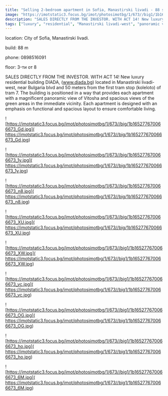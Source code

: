 ```yaml
---
title: "Selling 2-bedroom apartment in Sofia, Manastirski livadi - 88 sq.m / 202000 EUR "
image: "https://imotstatic3.focus.bg/imot/photosimotbg/1/673//big1/1b165277670066673_QI.jpg"
description: "SALES DIRECTLY FROM THE INVESTOR. WITH ACT 14! New luxury residential building DIADA, (www.diada.bg) located in Manastirski livadi-west, near Bulgaria blvd and 50 meters from the first tram stop (koleloto) of tram 7. The building is positioned in a way that provides each apartment with a magnificent panoramic view of Vitosha and spacious views of the green areas in the immediate vicinity. Each apartment is designed with an emphasis on functional and spacious layout to ensure comfortable living."
tags: ["luxury", "residential", "Manastirski livadi-west", "panoramic view", "spacious layout"]
---
```


location: City of Sofia, Manastirski livadi.

build: 88 m

phone: 0898516091

floor: 3-ти от 8

SALES DIRECTLY FROM THE INVESTOR. WITH ACT 14! New luxury residential building DIADA, (www.diada.bg) located in Manastirski livadi-west, near Bulgaria blvd and 50 meters from the first tram stop (koleloto) of tram 7. The building is positioned in a way that provides each apartment with a magnificent panoramic view of Vitosha and spacious views of the green areas in the immediate vicinity. Each apartment is designed with an emphasis on functional and spacious layout to ensure comfortable living.


![https://imotstatic3.focus.bg/imot/photosimotbg/1/673//big/1b165277670066673_Gd.jpg]( https://imotstatic3.focus.bg/imot/photosimotbg/1/673//big/1b165277670066673_Gd.jpg)


![https://imotstatic3.focus.bg/imot/photosimotbg/1/673//big/1b165277670066673_1y.jpg]( https://imotstatic3.focus.bg/imot/photosimotbg/1/673//big/1b165277670066673_1y.jpg)


![https://imotstatic3.focus.bg/imot/photosimotbg/1/673//big/1b165277670066673_n8.jpg]( https://imotstatic3.focus.bg/imot/photosimotbg/1/673//big/1b165277670066673_n8.jpg)


![https://imotstatic3.focus.bg/imot/photosimotbg/1/673//big/1b165277670066673_XU.jpg]( https://imotstatic3.focus.bg/imot/photosimotbg/1/673//big/1b165277670066673_XU.jpg)


![https://imotstatic3.focus.bg/imot/photosimotbg/1/673//big1/1b165277670066673_XW.jpg]( https://imotstatic3.focus.bg/imot/photosimotbg/1/673//big1/1b165277670066673_XW.jpg)


![https://imotstatic3.focus.bg/imot/photosimotbg/1/673//big1/1b165277670066673_vc.jpg]( https://imotstatic3.focus.bg/imot/photosimotbg/1/673//big1/1b165277670066673_vc.jpg)


![https://imotstatic3.focus.bg/imot/photosimotbg/1/673//big1/1b165277670066673_OG.jpg]( https://imotstatic3.focus.bg/imot/photosimotbg/1/673//big1/1b165277670066673_OG.jpg)


![https://imotstatic3.focus.bg/imot/photosimotbg/1/673//big1/1b165277670066673_ho.jpg]( https://imotstatic3.focus.bg/imot/photosimotbg/1/673//big1/1b165277670066673_ho.jpg)


![https://imotstatic3.focus.bg/imot/photosimotbg/1/673//big1/1b165277670066673_6M.jpg]( https://imotstatic3.focus.bg/imot/photosimotbg/1/673//big1/1b165277670066673_6M.jpg)


